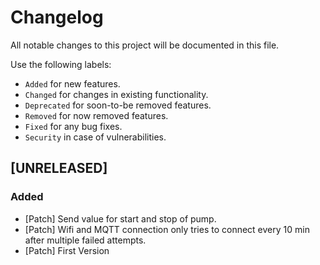 # Changelog

All notable changes to this project will be documented in this file.

Use the following labels:

- `Added` for new features.
- `Changed` for changes in existing functionality.
- `Deprecated` for soon-to-be removed features.
- `Removed` for now removed features.
- `Fixed` for any bug fixes.
- `Security` in case of vulnerabilities.

## [UNRELEASED]

### Added
- [Patch] Send value for start and stop of pump.
- [Patch] Wifi and MQTT connection only tries to connect every 10 min after multiple failed attempts.
- [Patch] First Version
